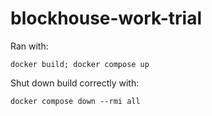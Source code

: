 # blockhouse-work-trial

Ran with:
```
docker build; docker compose up
```

Shut down build correctly with:
```
docker compose down --rmi all
```

